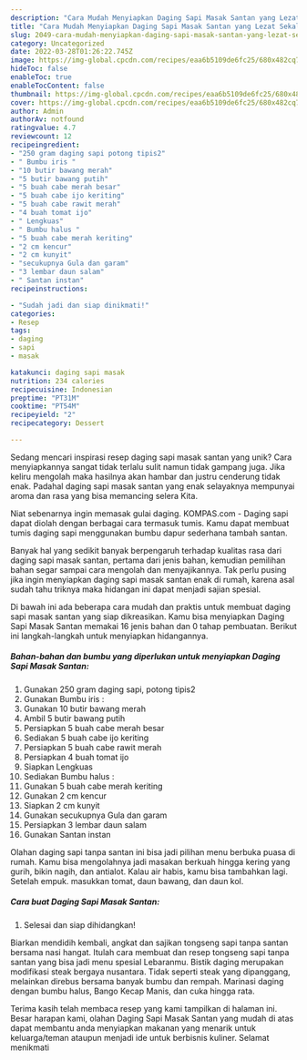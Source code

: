 ```yaml
---
description: "Cara Mudah Menyiapkan Daging Sapi Masak Santan yang Lezat Sekali"
title: "Cara Mudah Menyiapkan Daging Sapi Masak Santan yang Lezat Sekali"
slug: 2049-cara-mudah-menyiapkan-daging-sapi-masak-santan-yang-lezat-sekali
category: Uncategorized
date: 2022-03-28T01:26:22.745Z
image: https://img-global.cpcdn.com/recipes/eaa6b5109de6fc25/680x482cq70/daging-sapi-masak-santan-foto-resep-utama.jpg
hideToc: false
enableToc: true
enableTocContent: false
thumbnail: https://img-global.cpcdn.com/recipes/eaa6b5109de6fc25/680x482cq70/daging-sapi-masak-santan-foto-resep-utama.jpg
cover: https://img-global.cpcdn.com/recipes/eaa6b5109de6fc25/680x482cq70/daging-sapi-masak-santan-foto-resep-utama.jpg
author: Admin
authorAv: notfound
ratingvalue: 4.7
reviewcount: 12
recipeingredient:
- "250 gram daging sapi potong tipis2"
- " Bumbu iris "
- "10 butir bawang merah"
- "5 butir bawang putih"
- "5 buah cabe merah besar"
- "5 buah cabe ijo keriting"
- "5 buah cabe rawit merah"
- "4 buah tomat ijo"
- " Lengkuas"
- " Bumbu halus "
- "5 buah cabe merah keriting"
- "2 cm kencur"
- "2 cm kunyit"
- "secukupnya Gula dan garam"
- "3 lembar daun salam"
- " Santan instan"
recipeinstructions:

- "Sudah jadi dan siap dinikmati!"
categories:
- Resep
tags:
- daging
- sapi
- masak

katakunci: daging sapi masak 
nutrition: 234 calories
recipecuisine: Indonesian
preptime: "PT31M"
cooktime: "PT54M"
recipeyield: "2"
recipecategory: Dessert

---
```





Sedang mencari inspirasi resep daging sapi masak santan yang unik? Cara menyiapkannya sangat tidak terlalu sulit namun tidak gampang juga. Jika keliru mengolah maka hasilnya akan hambar dan justru cenderung tidak enak. Padahal daging sapi masak santan yang enak selayaknya mempunyai aroma dan rasa yang bisa memancing selera Kita.





Niat sebenarnya ingin memasak gulai daging. KOMPAS.com - Daging sapi dapat diolah dengan berbagai cara termasuk tumis. Kamu dapat membuat tumis daging sapi menggunakan bumbu dapur sederhana tambah santan.

Banyak hal yang sedikit banyak berpengaruh terhadap kualitas rasa dari daging sapi masak santan, pertama dari jenis bahan, kemudian pemilihan bahan segar sampai cara mengolah dan menyajikannya. Tak perlu pusing jika ingin menyiapkan daging sapi masak santan enak di rumah, karena asal sudah tahu triknya maka hidangan ini dapat menjadi sajian spesial.






Di bawah ini ada beberapa cara mudah dan praktis untuk membuat daging sapi masak santan yang siap dikreasikan. Kamu bisa menyiapkan Daging Sapi Masak Santan memakai 16 jenis bahan dan 0 tahap pembuatan. Berikut ini langkah-langkah untuk menyiapkan hidangannya.

<!--inarticleads1-->

##### Bahan-bahan dan bumbu yang diperlukan untuk menyiapkan Daging Sapi Masak Santan:

1. Gunakan 250 gram daging sapi, potong tipis2
1. Gunakan  Bumbu iris :
1. Gunakan 10 butir bawang merah
1. Ambil 5 butir bawang putih
1. Persiapkan 5 buah cabe merah besar
1. Sediakan 5 buah cabe ijo keriting
1. Persiapkan 5 buah cabe rawit merah
1. Persiapkan 4 buah tomat ijo
1. Siapkan  Lengkuas
1. Sediakan  Bumbu halus :
1. Gunakan 5 buah cabe merah keriting
1. Gunakan 2 cm kencur
1. Siapkan 2 cm kunyit
1. Gunakan secukupnya Gula dan garam
1. Persiapkan 3 lembar daun salam
1. Gunakan  Santan instan


Olahan daging sapi tanpa santan ini bisa jadi pilihan menu berbuka puasa di rumah. Kamu bisa mengolahnya jadi masakan berkuah hingga kering yang gurih, bikin nagih, dan antialot. Kalau air habis, kamu bisa tambahkan lagi. Setelah empuk. masukkan tomat, daun bawang, dan daun kol. 

<!--inarticleads2-->

##### Cara buat Daging Sapi Masak Santan:


1. Selesai dan siap dihidangkan!

Biarkan mendidih kembali, angkat dan sajikan tongseng sapi tanpa santan bersama nasi hangat. Itulah cara membuat dan resep tongseng sapi tanpa santan yang bisa jadi menu spesial Lebaranmu. Bistik daging merupakan modifikasi steak bergaya nusantara. Tidak seperti steak yang dipanggang, melainkan direbus bersama banyak bumbu dan rempah. Marinasi daging dengan bumbu halus, Bango Kecap Manis, dan cuka hingga rata. 

Terima kasih telah membaca resep yang kami tampilkan di halaman ini. Besar harapan kami, olahan Daging Sapi Masak Santan yang mudah di atas dapat membantu anda menyiapkan makanan yang menarik untuk keluarga/teman ataupun menjadi ide untuk berbisnis kuliner. Selamat menikmati
